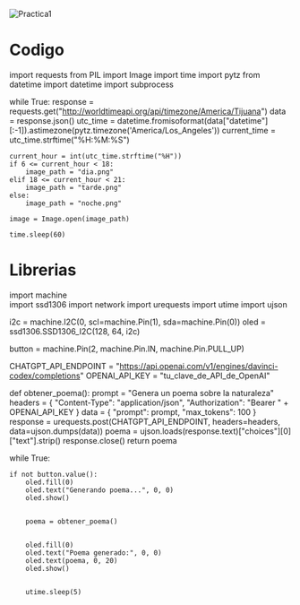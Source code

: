 ![Practica1](https://github.com/AylinPayan10/PracticasSP/assets/143135552/9777976b-1adb-4f69-83b4-65fcbab3ac61)
# Codigo 

import requests
from PIL import Image
import time
import pytz
from datetime import datetime
import subprocess

while True:
    response = requests.get("http://worldtimeapi.org/api/timezone/America/Tijuana")
    data = response.json()
    utc_time = datetime.fromisoformat(data["datetime"][:-1]).astimezone(pytz.timezone('America/Los_Angeles'))
    current_time = utc_time.strftime("%H:%M:%S")

    current_hour = int(utc_time.strftime("%H"))
    if 6 <= current_hour < 18:
        image_path = "dia.png"
    elif 18 <= current_hour < 21:
        image_path = "tarde.png"
    else:
        image_path = "noche.png"

    image = Image.open(image_path)
    
    time.sleep(60)

# Librerias 

import machine    
import ssd1306
import network
import urequests
import utime
import ujson


i2c = machine.I2C(0, scl=machine.Pin(1), sda=machine.Pin(0))
oled = ssd1306.SSD1306_I2C(128, 64, i2c)


button = machine.Pin(2, machine.Pin.IN, machine.Pin.PULL_UP)


CHATGPT_API_ENDPOINT = "https://api.openai.com/v1/engines/davinci-codex/completions"
OPENAI_API_KEY = "tu_clave_de_API_de_OpenAI"

def obtener_poema():
    prompt = "Genera un poema sobre la naturaleza"
    headers = {
        "Content-Type": "application/json",
        "Authorization": "Bearer " + OPENAI_API_KEY
    }
    data = {
        "prompt": prompt,
        "max_tokens": 100
    }
    response = urequests.post(CHATGPT_API_ENDPOINT, headers=headers, data=ujson.dumps(data))
    poema = ujson.loads(response.text)["choices"][0]["text"].strip()
    response.close()
    return poema

while True:
   
    if not button.value():
        oled.fill(0)
        oled.text("Generando poema...", 0, 0)
        oled.show()
        
     
        poema = obtener_poema()

       
        oled.fill(0)
        oled.text("Poema generado:", 0, 0)
        oled.text(poema, 0, 20)
        oled.show()

      
        utime.sleep(5)
    


    
